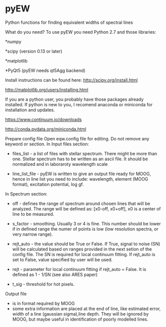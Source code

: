 # pyEW
Python functions for finding equivalent widths of spectral lines

What do you need?
 To use pyEW you need Python 2.7 and those libraries:

*numpy

*scipy (version 0.13 or later)

*matplotlib

*PyQt5 (pyEW needs qt5Agg backend)

Install instructions can be found here:
http://scipy.org/install.html

http://matplotlib.org/users/installing.html

If you are a python user, you probably have those packages already installed. If python is new to you, I recomend anaconda or miniconda for installation and updates.

https://www.continuum.io/downloads

http://conda.pydata.org/miniconda.html

Prepare config file
Open eqw.config file for editing. Do not remove any keyword or section. 
In Input files section:
- files_list - a list of files with stellar spectrum. There might be more than one.
Stellar spectrum has to be written as an ascii file.
It should be normalized and in laboraroty wavelength scale

- line_list_file - pyEW is written to give an output file ready for MOOG,
  hence in line list you need to include: wavelength, element (MOOG format), excitation potential, log gf.
  

In Spectrum section:
- off - defines the range of spectrum around chosen lines that will be analyzed. The range will be defined as: [x0-off, x0+off], x0 is a center of line to be measured. 
- s_factor - smoothing. Usually 3 or 4 is fine. This number should be lower if in defined range the numer of points is low (low resolution spectra, or very narrow range).

- rejt_auto - the value should be True or False. If True, signal to noise (SN) will be calculated based on ranges provided in the next setion of the config file. The SN is required for local continuum fitting. If rejt_auto is set to False, value specified by user will be used.

- rejt - parameter for local continuum fitting if rejt_auto = False. It is defined as 1 - 1/SN (see also ARES paper)

- t_sig - threshold for hot pixels. 


Output file
- is in format required by MOOG
- some extra information are placed at the end of line,
  like estimated error, width of a line (gaussian sigma),line depth.
  They will be ignored by MOOG, but maybe useful in identification
  of poorly modelled lines.
  
